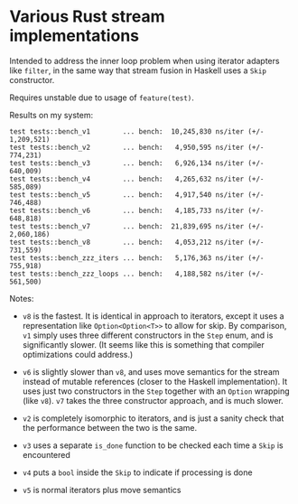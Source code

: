 # Various Rust stream implementations

Intended to address the inner loop problem when using iterator adapters like
`filter`, in the same way that stream fusion in Haskell uses a `Skip`
constructor.

Requires unstable due to usage of `feature(test)`.

Results on my system:

```
test tests::bench_v1        ... bench:  10,245,830 ns/iter (+/- 1,209,521)
test tests::bench_v2        ... bench:   4,950,595 ns/iter (+/- 774,231)
test tests::bench_v3        ... bench:   6,926,134 ns/iter (+/- 640,009)
test tests::bench_v4        ... bench:   4,265,632 ns/iter (+/- 585,089)
test tests::bench_v5        ... bench:   4,917,540 ns/iter (+/- 746,488)
test tests::bench_v6        ... bench:   4,185,733 ns/iter (+/- 648,818)
test tests::bench_v7        ... bench:  21,839,695 ns/iter (+/- 2,060,186)
test tests::bench_v8        ... bench:   4,053,212 ns/iter (+/- 731,559)
test tests::bench_zzz_iters ... bench:   5,176,363 ns/iter (+/- 755,918)
test tests::bench_zzz_loops ... bench:   4,188,582 ns/iter (+/- 561,500)
```

Notes:

* `v8` is the fastest. It is identical in approach to iterators,
  except it uses a representation like `Option<Option<T>>` to allow
  for skip. By comparison, `v1` simply uses three different
  constructors in the `Step` enum, and is significantly slower. (It
  seems like this is something that compiler optimizations could
  address.)

* `v6` is slightly slower than `v8`, and uses move semantics for the
  stream instead of mutable references (closer to the Haskell
  implementation). It uses just two constructors in the `Step`
  together with an `Option` wrapping (like `v8`). `v7` takes the three
  constructor approach, and is much slower.

* `v2` is completely isomorphic to iterators, and is just a sanity
  check that the performance between the two is the same.

* `v3` uses a separate `is_done` function to be checked each time a
  `Skip` is encountered

* `v4` puts a `bool` inside the `Skip` to indicate if processing is
  done

* `v5` is normal iterators plus move semantics
